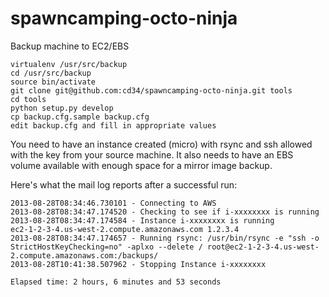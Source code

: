 spawncamping-octo-ninja
=======================

Backup machine to EC2/EBS

    virtualenv /usr/src/backup
    cd /usr/src/backup
    source bin/activate
    git clone git@github.com:cd34/spawncamping-octo-ninja.git tools
    cd tools
    python setup.py develop
    cp backup.cfg.sample backup.cfg
    edit backup.cfg and fill in appropriate values



You need to have an instance created (micro) with rsync and ssh allowed
with the key from your source machine. It also needs to have an EBS volume
available with enough space for a mirror image backup.

Here's what the mail log reports after a successful run:

    2013-08-28T08:34:46.730101 - Connecting to AWS
    2013-08-28T08:34:47.174520 - Checking to see if i-xxxxxxxx is running
    2013-08-28T08:34:47.174584 - Instance i-xxxxxxxx is running
    ec2-1-2-3-4.us-west-2.compute.amazonaws.com 1.2.3.4
    2013-08-28T08:34:47.174657 - Running rsync: /usr/bin/rsync -e "ssh -o StrictHostKeyChecking=no" -aplxo --delete / root@ec2-1-2-3-4.us-west-2.compute.amazonaws.com:/backups/
    2013-08-28T10:41:38.507962 - Stopping Instance i-xxxxxxxx

    Elapsed time: 2 hours, 6 minutes and 53 seconds
